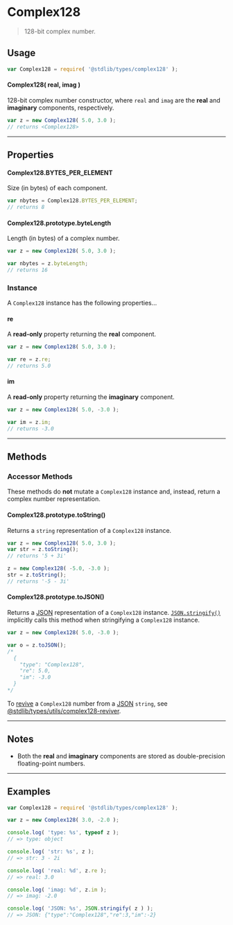 # Complex128

> 128-bit complex number.


<!-- Section to include introductory text. Make sure to keep an empty line after the intro `section` element and another before the `/section` close. -->

<section class="intro">

</section>

<!-- /.intro -->

<!-- Package usage documentation. -->

<section class="usage">

## Usage

``` javascript
var Complex128 = require( '@stdlib/types/complex128' );
```

#### Complex128( real, imag )

128-bit complex number constructor, where `real` and `imag` are the __real__ and __imaginary__ components, respectively.

``` javascript
var z = new Complex128( 5.0, 3.0 );
// returns <Complex128>
```

---

## Properties

#### Complex128.BYTES_PER_ELEMENT

Size (in bytes) of each component.

``` javascript
var nbytes = Complex128.BYTES_PER_ELEMENT;
// returns 8
```

#### Complex128.prototype.byteLength

Length (in bytes) of a complex number.

``` javascript
var z = new Complex128( 5.0, 3.0 );

var nbytes = z.byteLength;
// returns 16
```

### Instance

A `Complex128` instance has the following properties...

#### re

A __read-only__ property returning the __real__ component.

``` javascript
var z = new Complex128( 5.0, 3.0 );

var re = z.re;
// returns 5.0
```

#### im

A __read-only__ property returning the __imaginary__ component.

``` javascript
var z = new Complex128( 5.0, -3.0 );

var im = z.im;
// returns -3.0
```

---

## Methods

### Accessor Methods

These methods do __not__ mutate a `Complex128` instance and, instead, return a complex number representation.

#### Complex128.prototype.toString()

Returns a `string` representation of a `Complex128` instance.

``` javascript
var z = new Complex128( 5.0, 3.0 );
var str = z.toString();
// returns '5 + 3i'

z = new Complex128( -5.0, -3.0 );
str = z.toString();
// returns '-5 - 3i'
```

#### Complex128.prototype.toJSON()

Returns a [JSON][json] representation of a `Complex128` instance. [`JSON.stringify()`][mdn-json-stringify] implicitly calls this method when stringifying a `Complex128` instance.

``` javascript
var z = new Complex128( 5.0, -3.0 );

var o = z.toJSON();
/*
  {
    "type": "Complex128",
    "re": 5.0,
    "im": -3.0
  }  
*/
```

To [revive][mdn-json-parse] a `Complex128` number from a [JSON][json] `string`, see [@stdlib/types/utils/complex128-reviver][@stdlib/types/utils/complex128-reviver].

</section>

<!-- /.usage -->

---

<!-- Package usage notes. Make sure to keep an empty line after the `section` element and another before the `/section` close. -->

<section class="notes">

## Notes

* Both the __real__ and __imaginary__ components are stored as double-precision floating-point numbers.

</section>

<!-- /.notes -->


---

<!-- Package usage examples. -->

<section class="examples">

## Examples

``` javascript
var Complex128 = require( '@stdlib/types/complex128' );

var z = new Complex128( 3.0, -2.0 );

console.log( 'type: %s', typeof z );
// => type: object

console.log( 'str: %s', z );
// => str: 3 - 2i

console.log( 'real: %d', z.re );
// => real: 3.0

console.log( 'imag: %d', z.im );
// => imag: -2.0

console.log( 'JSON: %s', JSON.stringify( z ) );
// => JSON: {"type":"Complex128","re":3,"im":-2}
```

</section>

<!-- /.examples -->

<!-- Section to include cited references. If references are included, add a horizontal rule *before* the section. Make sure to keep an empty line after the `section` element and another before the `/section` close. -->

<section class="references">

</section>

<!-- /.references -->

<!-- Section for all links. Make sure to keep an empty line after the `section` element and another before the `/section` close. -->

<section class="links">

[json]: http://www.json.org/
[mdn-json-stringify]: https://developer.mozilla.org/en-US/docs/Web/JavaScript/Reference/Global_Objects/JSON/stringify
[mdn-json-parse]: https://developer.mozilla.org/en-US/docs/Web/JavaScript/Reference/Global_Objects/JSON/parse

[@stdlib/types/utils/complex128-reviver]: https://github.com/stdlib-js/stdlib

</section>

<!-- /.links -->
